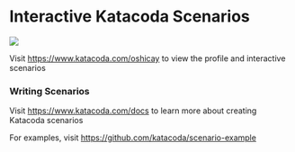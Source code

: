 # Interactive Katacoda Scenarios

[![](http://shields.katacoda.com/katacoda/oshicay/count.svg)](https://www.katacoda.com/oshicay "Get your profile on Katacoda.com")

Visit https://www.katacoda.com/oshicay to view the profile and interactive scenarios

### Writing Scenarios
Visit https://www.katacoda.com/docs to learn more about creating Katacoda scenarios

For examples, visit https://github.com/katacoda/scenario-example
